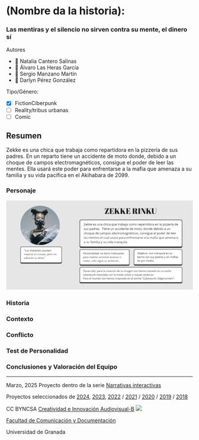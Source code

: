 # (Nombre da la historia):
### Las mentiras y el silencio no sirven contra su mente, el dinero sí
Autores
- :woman: Natalia Cantero Salinas
- :man: Álvaro Las Heras García
- :man: Sergio Manzano Martín
- :woman: Darlyn Pérez González

Tipo/Género:  
- [x] FictionCiberpunk  
- [ ] Reality/tribus urbanas  
- [ ] Comic

## Resumen
Zekke es una chica que trabaja como repartidora en la pizzería de sus padres. En un reparto tiene un accidente de moto donde, debido a un choque de campos electromagnéticos, consigue el poder de leer las mentes. Ella usará este poder para enfrentarse a la mafia que amenaza a su familia y su vida pacífica en el Akihabara de 2099.

### Personaje
![ficha zekke](fichazekke.jpg)

### Historia

### Contexto

### Conflicto

### Test de Personalidad

### Conclusiones y Valoración del Equipo

------
Marzo, 2025
Proyecto dentro de la serie [Narrativas interactivas](https://github.com/mgea/storytelling/blob/master/What_is_a_digital_storytelling.md) 

Proyectos seleccionados de [2024](https://github.com/mgea/storytelling/tree/master/2024), [2023](https://github.com/mgea/storytelling/tree/master/2023), [2022](https://github.com/mgea/storytelling/blob/master/2022/readme.md) / [2021](https://github.com/mgea/storytelling/blob/master/2021/readme.md) / [2020](https://github.com/mgea/storytelling/blob/master/2020/readme.md)  / 
[2019](https://github.com/mgea/storytelling/blob/master/2019/readme.md) / [2018](https://github.com/mgea/storytelling/blob/master/2018/readme.md) 

CC BYNCSA [Creatividad e Innovación Audiovisual-B](https://github.com/mgea/criav/)
<img src="https://mirrors.creativecommons.org/presskit/buttons/88x31/png/by-nc-sa.png"  width="75" > 

[Facultad de Comunicación y Documentación](http://fcd.ugr.es)

Universidad de Granada
